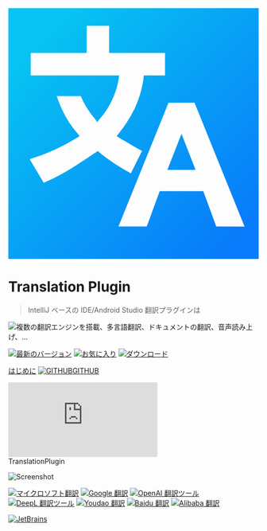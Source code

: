 <div class="logo">
    <div class="bg shader"></div>
    <div class="bg"></div>
    <svg id="logo" xmlns="http://www.w3.org/2000/svg" viewBox="0 0 16 16">
        <defs>
            <linearGradient id="logo-fill" x1="-0.473" y1="16.473" x2="14.871" y2="1.129"
                            gradientTransform="matrix(1, 0, 0, -1, 0, 16)"
                            gradientUnits="userSpaceOnUse">
                <stop offset="0.17" stop-color="#07c3f2"/>
                <stop offset="0.97" stop-color="#087cfa"/>
            </linearGradient>
        </defs>
        <path fill="url(#logo-fill)"
              d="M0,0V16H16V0ZM5.835,9.224l-.113-.113s-.828.564-1.2.79a14.393,14.393,0,0,1-2.259,1.243l-.9-1.506A13.033,13.033,0,0,0,4.367,8.282l.188-.113-.113-.15A6.147,6.147,0,0,1,3.388,6.362c-.113-.226-.188-.489-.3-.753H4.631c.037.113.113.226.15.339a6.379,6.379,0,0,0,.791,1.167l.113.151L5.8,7.115a4.907,4.907,0,0,0,.79-1.167A5.2,5.2,0,0,0,7.04,4.593l.038-.3H1.431V2.861H5.007V1.129H6.438V2.861h3.576V4.292H8.659l-.038.339a6.877,6.877,0,0,1-.527,1.731A8.722,8.722,0,0,1,7.04,8.019l-.113.15.3.189c.414.226.828.489,1.318.753l-.715,1.43A13,13,0,0,1,5.835,9.224Zm7.454,4.705-.828-2.258H9.675l-.828,2.258H7.04l3.2-7.9H11.9l3.2,7.905Zm-2.221-5.91.9,2.3H10.165Z"/>
    </svg>
</div>

<h1>Translation Plugin</h1>

> IntelliJ ベースの IDE/Android Studio 翻訳プラグインは

![複数の翻訳エンジンを搭載、多言語翻訳、ドキュメントの翻訳、音声読み上げ、...](img/typing_description.svg ':size=200x30')

<div class="badges">

[![最新のバージョン][badge:last-version]][gh:last-release]
[![お気に入り][badge:stars]][jb:translation-plugin]
[![ダウンロード][badge:downloads]][jb:translation-plugin]

</div>

<div class="buttons unselectable">

[はじめに](/ja/docs)
[![GITHUB](../img/github.svg ':class=icon :size=2emx2em')GITHUB](https://github.com/YiiGuxing/TranslationPlugin ':class=github-button')

</div>
<div class="button--plugin-installation">
  <iframe src="https://plugins.jetbrains.com/embeddable/install/8579" frameborder="none"></iframe>
</div>

<div class="idea-frame" oncontextmenu="return false;" ondragstart="return false;">
<div class="frame-header">TranslationPlugin</div>

![Screenshot](../img/screenshot.gif ':size=550x545')

<div class="frame-footer"></div>
</div>

<div class="translator-logo">

[![マイクロソフト翻訳](../img/microsoft_translator_logo.svg ':size=252x30')](https://www.bing.com/translator 'マイクロソフト翻訳')
[![Google 翻訳](../img/google_translate_logo.svg ':size=215x30')](https://translate.google.jp 'Google 翻訳')
[![OpenAI 翻訳ツール](../img/openai_logo.svg ':size=110x30')](https://openai.com 'OpenAI 翻訳ツール')
[![DeepL 翻訳ツール](../img/deepl_translate_logo.svg ':size=86x30')](https://www.deepl.com 'DeepL 翻訳ツール')
[![Youdao 翻訳](../img/youdao_translate_logo.svg ':size=155x30')](https://ai.youdao.com 'Youdao 翻訳')
[![Baidu 翻訳](../img/baidu_translate_logo.svg ':size=98x30')](https://fanyi-api.baidu.com 'Baidu 翻訳')
[![Alibaba 翻訳](../img/ali_translate_logo.png ':size=124x30')](https://translate.alibaba.com 'Alibaba 翻訳')

</div>

<div class="jetbrains-logo">

[![JetBrains](../img/jetbrains.svg)](https://www.jetbrains.com/?from=TranslationPlugin ':size=150x163 開発には JetBrains からサポートを提供していただきました')

</div>

[badge:last-version]: https://img.shields.io/github/v/release/YiiGuxing/TranslationPlugin?style=flat-square&color=007AC1&sort=semver&label=%E6%9C%80%E6%96%B0%E3%81%AE%E3%83%90%E3%83%BC%E3%82%B8%E3%83%A7%E3%83%B3

[badge:stars]: https://img.shields.io/github/stars/YiiGuxing/TranslationPlugin?logo=github&style=flat-square&color=009688&label=%E3%81%8A%E6%B0%97%E3%81%AB%E5%85%A5%E3%82%8A

[badge:downloads]: https://img.shields.io/jetbrains/plugin/d/8579?style=flat-square&label=%E3%83%80%E3%82%A6%E3%83%B3%E3%83%AD%E3%83%BC%E3%83%89

[gh:last-release]: https://github.com/YiiGuxing/TranslationPlugin/releases/latest

[jb:translation-plugin]: https://github.com/YiiGuxing/TranslationPlugin